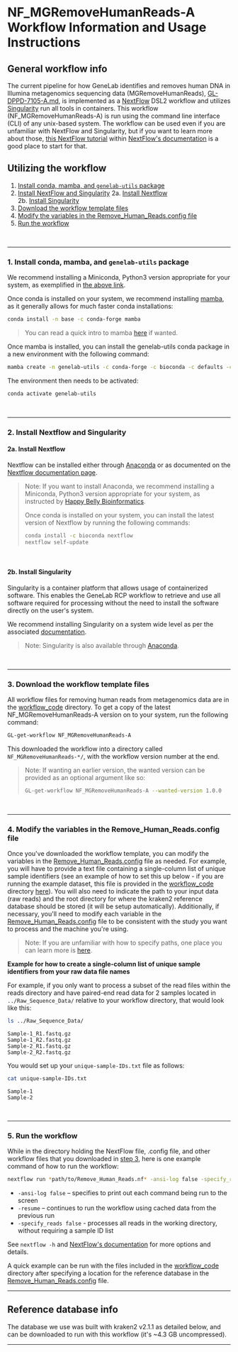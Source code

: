# NF_MGRemoveHumanReads-A Workflow Information and Usage Instructions


## General workflow info
The current pipeline for how GeneLab identifies and removes human DNA in Illumina metagenomics sequencing data (MGRemoveHumanReads), [GL-DPPD-7105-A.md](../../Pipeline_GL-DPPD-7105_Versions/GL-DPPD-7105-A.md), is implemented as a [NextFlow](https://www.nextflow.io/docs/stable/index.html) DSL2 workflow and utilizes [Singularity](https://docs.sylabs.io/guides/3.10/user-guide/introduction.html) run all tools in containers. This workflow (NF_MGRemoveHumanReads-A) is run using the command line interface (CLI) of any unix-based system. The workflow can be used even if you are unfamiliar with NextFlow and Singularity, but if you want to learn more about those, [this NextFlow tutorial](https://training.nextflow.io/basic_training/) within [NextFlow's documentation](https://www.nextflow.io/docs/stable/index.html) is a good place to start for that.

## Utilizing the workflow

1. [Install conda, mamba, and `genelab-utils` package](#1-install-conda-mamba-and-genelab-utils-package) 
2. [Install NextFlow and Singularity](#2-install-NextFlow-Singularity)
   2a. [Install Nextflow](#2a-install-nextflow)  
   2b. [Install Singularity](#2b-install-singularity)
3. [Download the workflow template files](#3-download-the-workflow-template-files)  
4. [Modify the variables in the Remove_Human_Reads.config file](#4-modify-the-variables-in-the-config-file)  
5. [Run the workflow](#5-run-the-workflow)  


<br>

---

### 1. Install conda, mamba, and `genelab-utils` package
We recommend installing a Miniconda, Python3 version appropriate for your system, as exemplified in [the above link](https://astrobiomike.github.io/unix/conda-intro#getting-and-installing-conda).  

Once conda is installed on your system, we recommend installing [mamba](https://github.com/mamba-org/mamba#mamba), as it generally allows for much faster conda installations:

```bash
conda install -n base -c conda-forge mamba
```

> You can read a quick intro to mamba [here](https://astrobiomike.github.io/unix/conda-intro#bonus-mamba-no-5) if wanted.

Once mamba is installed, you can install the genelab-utils conda package in a new environment with the following command:

```bash
mamba create -n genelab-utils -c conda-forge -c bioconda -c defaults -c astrobiomike 'genelab-utils>=1.1.02'
```

The environment then needs to be activated:

```bash
conda activate genelab-utils
```

<br>

---

### 2. Install Nextflow and Singularity 

#### 2a. Install Nextflow

Nextflow can be installed either through [Anaconda](https://anaconda.org/bioconda/nextflow) or as documented on the [Nextflow documentation page](https://www.nextflow.io/docs/latest/getstarted.html).

> Note: If you want to install Anaconda, we recommend installing a Miniconda, Python3 version appropriate for your system, as instructed by [Happy Belly Bioinformatics](https://astrobiomike.github.io/unix/conda-intro#getting-and-installing-conda).  
> 
> Once conda is installed on your system, you can install the latest version of Nextflow by running the following commands:
> 
> ```bash
> conda install -c bioconda nextflow
> nextflow self-update
> ```

<br>

#### 2b. Install Singularity

Singularity is a container platform that allows usage of containerized software. This enables the GeneLab RCP workflow to retrieve and use all software required for processing without the need to install the software directly on the user's system.

We recommend installing Singularity on a system wide level as per the associated [documentation](https://docs.sylabs.io/guides/3.10/admin-guide/admin_quickstart.html).

> Note: Singularity is also available through [Anaconda](https://anaconda.org/conda-forge/singularity).

<br>

---


### 3. Download the workflow template files
All workflow files for removing human reads from metagenomics data are in the [workflow_code](workflow_code) directory. To get a copy of the latest NF_MGRemoveHumanReads-A version on to your system, run the following command:

```bash
GL-get-workflow NF_MGRemoveHumanReads-A
```

This downloaded the workflow into a directory called `NF_MGRemoveHumanReads-*/`, with the workflow version number at the end.

> Note: If wanting an earlier version, the wanted version can be provided as an optional argument like so:
> ```bash
> GL-get-workflow NF_MGRemoveHumanReads-A --wanted-version 1.0.0
> ```

<br>

---

### 4. Modify the variables in the Remove_Human_Reads.config file
Once you've downloaded the workflow template, you can modify the variables in the [Remove_Human_Reads.config](workflow_code/Remove_Human_Reads.config) file as needed. For example, you will have to provide a text file containing a single-column list of unique sample identifiers (see an example of how to set this up below - if you are running the example dataset, this file is provided in the [workflow_code](workflow_code) directory [here](workflow_code/unique-sample-IDs.txt)). You will also need to indicate the path to your input data (raw reads) and the root directory for where the kraken2 reference database should be stored (it will be setup automatically). Additionally, if necessary, you'll need to modify each variable in the [Remove_Human_Reads.config](workflow_code/Remove_Human_Reads.config) file to be consistent with the study you want to process and the machine you're using. 

> Note: If you are unfamiliar with how to specify paths, one place you can learn more is [here](https://astrobiomike.github.io/unix/getting-started#the-unix-file-system-structure).  

**Example for how to create a single-column list of unique sample identifiers from your raw data file names**

For example, if you only want to process a subset of the read files within the reads directory and have paired-end read data for 2 samples located in `../Raw_Sequence_Data/` relative to your workflow directory, that would look like this:

```bash
ls ../Raw_Sequence_Data/
```

```
Sample-1_R1.fastq.gz
Sample-1_R2.fastq.gz
Sample-2_R1.fastq.gz
Sample-2_R2.fastq.gz
```

You would set up your `unique-sample-IDs.txt` file as follows:

```bash
cat unique-sample-IDs.txt
```

```
Sample-1
Sample-2
```

<br>

---

### 5. Run the workflow

While in the directory holding the NextFlow file, .config file, and other workflow files that you downloaded in [step 3](#3-download-the-workflow-template-files), here is one example command of how to run the workflow:

```bash
nextflow run *path/to/Remove_Human_Reads.nf* -ansi-log false -specify_reads false
```

* `-ansi-log false` – specifies to print out each command being run to the screen
* `-resume` – continues to run the workflow using cached data from the previous run
* `-specify_reads false` - processes all reads in the working directory, without requiring a sample ID list


See `nextflow -h` and [NextFlow's documentation](https://www.nextflow.io/docs/master/index.html) for more options and details.

A quick example can be run with the files included in the [workflow_code](workflow_code) directory after specifying a location for the reference database in the [Remove_Human_Reads.config](workflow_code/Remove_Human_Reads.config) file.

---

## Reference database info
The database we use was built with kraken2 v2.1.1 as detailed below, and can be downloaded to run with this workflow (it's ~4.3 GB uncompressed).

---
